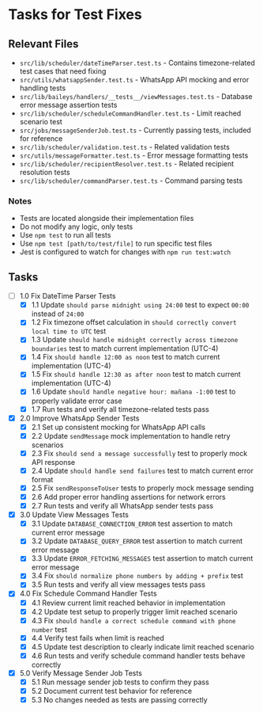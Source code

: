 # Tasks for Test Fixes

## Relevant Files

- `src/lib/scheduler/dateTimeParser.test.ts` - Contains timezone-related test cases that need fixing
- `src/utils/whatsappSender.test.ts` - WhatsApp API mocking and error handling tests
- `src/lib/baileys/handlers/__tests__/viewMessages.test.ts` - Database error message assertion tests
- `src/lib/scheduler/scheduleCommandHandler.test.ts` - Limit reached scenario test
- `src/jobs/messageSenderJob.test.ts` - Currently passing tests, included for reference
- `src/lib/scheduler/validation.test.ts` - Related validation tests
- `src/utils/messageFormatter.test.ts` - Error message formatting tests
- `src/lib/scheduler/recipientResolver.test.ts` - Related recipient resolution tests
- `src/lib/scheduler/commandParser.test.ts` - Command parsing tests

### Notes

- Tests are located alongside their implementation files
- Do not modify any logic, only tests
- Use `npm test` to run all tests
- Use `npm test [path/to/test/file]` to run specific test files
- Jest is configured to watch for changes with `npm run test:watch`

## Tasks

- [ ] 1.0 Fix DateTime Parser Tests
  - [x] 1.1 Update `should parse midnight using 24:00` test to expect `00:00` instead of `24:00`
  - [x] 1.2 Fix timezone offset calculation in `should correctly convert local time to UTC` test
  - [x] 1.3 Update `should handle midnight correctly across timezone boundaries` test to match current implementation (UTC-4)
  - [x] 1.4 Fix `should handle 12:00 as noon` test to match current implementation (UTC-4)
  - [x] 1.5 Fix `should handle 12:30 as after noon` test to match current implementation (UTC-4)
  - [x] 1.6 Update `should handle negative hour: mañana -1:00` test to properly validate error case
  - [x] 1.7 Run tests and verify all timezone-related tests pass

- [x] 2.0 Improve WhatsApp Sender Tests
  - [x] 2.1 Set up consistent mocking for WhatsApp API calls
  - [x] 2.2 Update `sendMessage` mock implementation to handle retry scenarios
  - [x] 2.3 Fix `should send a message successfully` test to properly mock API response
  - [x] 2.4 Update `should handle send failures` test to match current error format
  - [x] 2.5 Fix `sendResponseToUser` tests to properly mock message sending
  - [x] 2.6 Add proper error handling assertions for network errors
  - [x] 2.7 Run tests and verify all WhatsApp sender tests pass

- [x] 3.0 Update View Messages Tests
  - [x] 3.1 Update `DATABASE_CONNECTION_ERROR` test assertion to match current error message
  - [x] 3.2 Update `DATABASE_QUERY_ERROR` test assertion to match current error message
  - [x] 3.3 Update `ERROR_FETCHING_MESSAGES` test assertion to match current error message
  - [x] 3.4 Fix `should normalize phone numbers by adding + prefix` test
  - [x] 3.5 Run tests and verify all view messages tests pass

- [x] 4.0 Fix Schedule Command Handler Tests
  - [x] 4.1 Review current limit reached behavior in implementation
  - [x] 4.2 Update test setup to properly trigger limit reached scenario
  - [x] 4.3 Fix `should handle a correct schedule command with phone number` test
  - [x] 4.4 Verify test fails when limit is reached
  - [x] 4.5 Update test description to clearly indicate limit reached scenario
  - [x] 4.6 Run tests and verify schedule command handler tests behave correctly

- [x] 5.0 Verify Message Sender Job Tests
  - [x] 5.1 Run message sender job tests to confirm they pass
  - [x] 5.2 Document current test behavior for reference
  - [x] 5.3 No changes needed as tests are passing correctly 